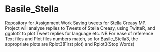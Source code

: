 # Basile_Stella
Repository for Assignment Work
Saving tweets for Stella Creasy MP.  
Project will analyse replies to Tweets of Stella Creasy, using TwitteR, and ggplot2 to plot Tweet replies for language etc. 
NB For ease of reference Text files and Plot files numbers match, 
so for Basile_Stella3, the appropriate plots are Rplot3(First plot) and Rplot3(Stop Words) 
